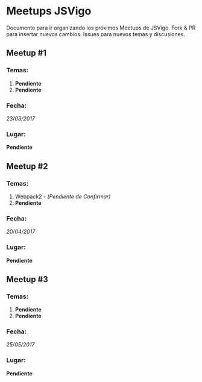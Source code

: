 # Meetups JSVigo

Documento para ir organizando los próximos Meetups de JSVigo. Fork & PR para insertar nuevos cambios. Issues para nuevos temas y discusiones.


## Meetup #1
### Temas:

1. **Pendiente**
2. **Pendiente**

### Fecha:
*23/03/2017*

### Lugar:
**Pendiente**

## Meetup #2
### Temas:

1. Webpack2 - *(Pendiente de Confirmar)*
2. **Pendiente**

### Fecha:
*20/04/2017*

### Lugar:
**Pendiente**

## Meetup #3
### Temas:

1. **Pendiente**
2. **Pendiente**

### Fecha:
*25/05/2017*

### Lugar:
**Pendiente**
